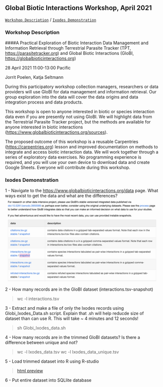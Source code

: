 ## Global Biotic Interactions Workshop, April 2021


[```Workshop Description```](#Workshop-Description) / [```Ixodes Demonstration```](#Ixodes-Demonstration) 


### Workshop Description

####A Practical Exploration of Biotic Interaction Data Management and Information Retrieval through Terrestrial Parasite Tracker (TPT, https://parasitetracker.org) and Global Biotic Interactions (GloBI, https://globalbioticinteractions.org)

28 April 2021 11:00-13:00 Pacific

Jorrit Poelen, Katja Seltmann

During this participatory workshop collection managers, researchers or data providers will use GloBI for data management and information retrieval. Our group exploration into the data will cover the data origins and data integration process and data products.

This workshop is open to anyone interested in biotic or species interaction data even if you are presently not using GloBI. We will highlight data from the Terrestrial Parasite Tracker project, but the methods are available for anyone interested in biotic interactions (https://www.globalbioticinteractions.org/sources). 

The proposed outcome of this workshop is a reusable Carpentries (https://carpentries.org) lesson and improved documentation on methods to integrate and access biotic interaction data. We will work together through a series of exploratory data exercises. No programming experience is required, and you will use your own device to download data and create Google Sheets. Everyone will contribute during this workshop.


### Ixodes Demonstration

1 - Navigate to the https://www.globalbioticinteractions.org/data page. What ways exist to get the data and what are the differences?
![GloBI Data Page](/photos/data.png)

2 - How many records are in the GloBI dataset (interactions.tsv-snapshot)
> wc -l interactions.tsv

3 - Extract and make a file of only the Ixodes records using Globi_Ixodes_Data.sh script. Explain that .sh will help reducde size of dataset than can use R. This will take ~ 4 minutes and 12 seconds!
> sh Globi_Ixodes_data.sh

4  - How many records are in the trimmed GloBI datasets? Is there a difference between unique and not?
> wc -l Ixodes_data.tsv
> wc -l Ixodes_data_unique.tsv

5 - Load trimmed dataset into R using R-studio
> [html preview](https://htmlpreview.github.io/?https://github.com/seltmann/globi-workshop-2021/blob/main/code/globi-example.html)

6 - Put entire dataset into SQLlite database



